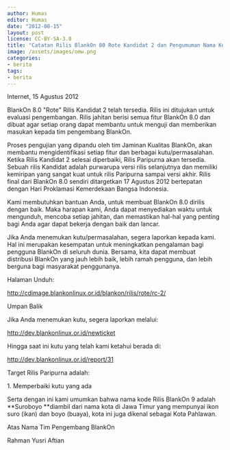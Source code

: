 ```yaml
---
author: Humas
editor: Humas
date: "2012-08-15"
layout: post
license: CC-BY-SA-3.0
title: "Catatan Rilis BlankOn 80 Rote Kandidat 2 dan Pengumuman Nama Kode Rilis BlankOn 9"
image: /assets/images/omw.png
categories:
- berita
tags:
- berita
---
```


Internet, 15 Agustus 2012

  

BlankOn 8.0 "Rote" Rilis Kandidat 2 telah tersedia. Rilis ini ditujukan untuk
evaluasi pengembangan. Rilis jahitan berisi semua fitur BlankOn 8.0 dan dibuat
agar setiap orang dapat membantu untuk menguji dan memberikan masukan kepada
tim pengembang BlankOn.

Proses pengujian yang dipandu oleh tim Jaminan Kualitas BlankOn, akan membantu
mengidentifikasi setiap fitur dan berbagai kutu/permasalahan. Ketika Rilis
Kandidat 2 selesai diperbaiki, Rilis Paripurna akan tersedia. Sebuah rilis
Kandidat adalah purwarupa versi rilis selanjutnya dan memiliki kemiripan yang
sangat kuat untuk rilis Paripurna sampai versi akhir. Rilis final dari BlankOn
8.0 sendiri ditargetkan 17 Agustus 2012 bertepatan dengan Hari Proklamasi
Kemerdekaan Bangsa Indonesia.

Kami membutuhkan bantuan Anda, untuk membuat BlankOn 8.0 dirilis dengan baik.
Maka harapan kami, Anda dapat menyediakan waktu untuk mengunduh, mencoba
setiap jahitan, dan memastikan hal-hal yang penting bagi Anda agar dapat
bekerja dengan baik dan lancar.

Jika Anda menemukan kutu/permasalahan, segera laporkan kepada kami. Hal ini
merupakan kesempatan untuk meningkatkan pengalaman bagi pengguna BlankOn di
seluruh dunia. Bersama, kita dapat membuat distribusi BlankOn yang jauh lebih
baik, lebih ramah pengguna, dan lebih berguna bagi masyarakat penggunanya.



Halaman Unduh:

<http://cdimage.blankonlinux.or.id/blankon/rilis/rote/rc-2/>

Umpan Balik

Jika Anda menemukan kutu, segera laporkan melalui:

<http://dev.blankonlinux.or.id/newticket>

Hingga saat ini kutu yang telah kami ketahui berada di:

<http://dev.blankonlinux.or.id/report/31>



Target Rilis Paripurna adalah:

1\. Memperbaiki kutu yang ada

  

Serta dengan ini kami umumkan bahwa nama kode Rilis BlankOn 9 adalah
**Suroboyo  **diambil dari nama kota di Jawa Timur yang mempunyai ikon suro
(ikan) dan boyo (buaya), kota ini juga dikenal sebagai Kota Pahlawan.





Atas Nama Tim Pengembang BlankOn



Rahman Yusri Aftian


    